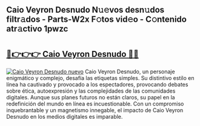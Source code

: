 ## Caio Veyron Desnudo N𝚞𝚎vos desn𝚞dos filtr𝚊dos - Parts-W2x F𝚘tos vid𝚎o - C𝚘ntenido atr𝚊ctivo 1pwzc

# <h2><a href="http://mb61yzw.tromn.icu/?c=Caio+Veyron+Desnudo">🔗👉👉👉 Caio Veyron Desnudo 🔗🔗</a></h2>

[![Caio Veyron Desnudo nuevo](https://i.imgur.com/pEAQMta.gif)](http://mb61yzw.tromn.icu/?c=Caio+Veyron+Desnudo)
Caio Veyron Desnudo, un personaje enigmático y complejo, desafía las etiquetas simples. Su distintivo estilo en línea ha cautivado y provocado a los espectadores, provocando debates sobre ética, autoexpresión y las complejidades de las comunidades digitales. Aunque sus planes futuros no están claros, su papel en la redefinición del mundo en línea es incuestionable. Con un compromiso inquebrantable y un magnetismo innegable, el impacto de Caio Veyron Desnudo en los medios digitales es imparable.
